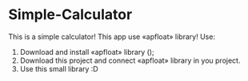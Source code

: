 # Simple-Calculator
This is a simple calculator! 
This app use «apfloat» library!
Use:  
  1. Download and install «apfloat» library ();     
  2. Download this project and connect «apfloat» library in you project.     
  3. Use this small library :D
